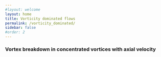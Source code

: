 ```yaml
---
#layout: welcome
layout: home
title: Vorticity dominated flows
permalink: /vorticity_dominated/
sidebar: false
#order: 2
---
```


### Vortex breakdown in concentrated vortices with axial velocity
 
